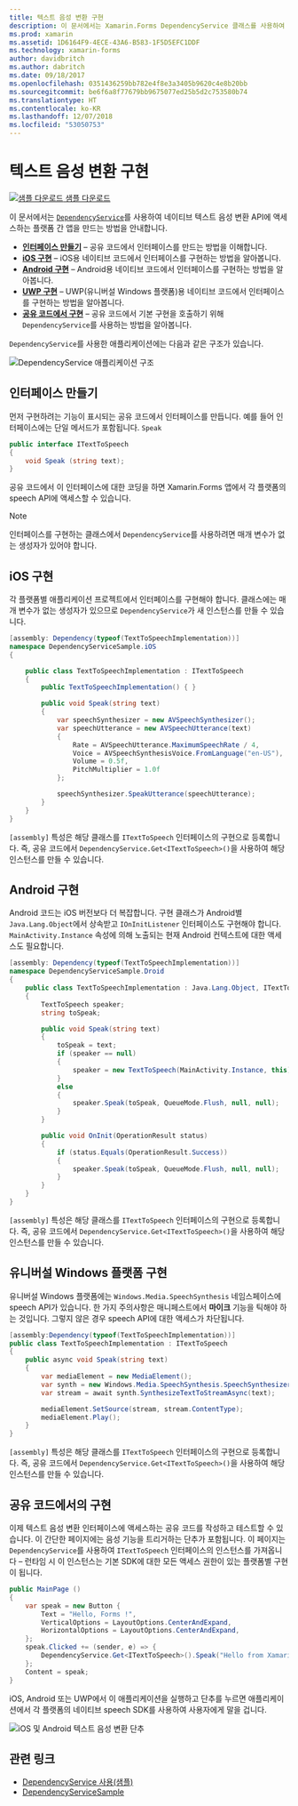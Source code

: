 ```yaml
---
title: 텍스트 음성 변환 구현
description: 이 문서에서는 Xamarin.Forms DependencyService 클래스를 사용하여 각 플랫폼의 네이티브 텍스트 음성 변환 API로 호출하는 방법을 설명합니다.
ms.prod: xamarin
ms.assetid: 1D6164F9-4ECE-43A6-B583-1F5D5EFC1DDF
ms.technology: xamarin-forms
author: davidbritch
ms.author: dabritch
ms.date: 09/18/2017
ms.openlocfilehash: 0351436259bb782e4f8e3a3405b9620c4e8b20bb
ms.sourcegitcommit: be6f6a8f77679bb9675077ed25b5d2c753580b74
ms.translationtype: HT
ms.contentlocale: ko-KR
ms.lasthandoff: 12/07/2018
ms.locfileid: "53050753"
---
```

# <a name="implementing-text-to-speech"></a>텍스트 음성 변환 구현

[![샘플 다운로드](~/media/shared/download.png) 샘플 다운로드](https://developer.xamarin.com/samples/xamarin-forms/UsingDependencyService/)

이 문서에서는 [`DependencyService`](xref:Xamarin.Forms.DependencyService)를 사용하여 네이티브 텍스트 음성 변환 API에 액세스하는 플랫폼 간 앱을 만드는 방법을 안내합니다.

- **[인터페이스 만들기](#Creating_the_Interface)** &ndash; 공유 코드에서 인터페이스를 만드는 방법을 이해합니다.
- **[iOS 구현](#iOS_Implementation)** &ndash; iOS용 네이티브 코드에서 인터페이스를 구현하는 방법을 알아봅니다.
- **[Android 구현](#Android_Implementation)** &ndash; Android용 네이티브 코드에서 인터페이스를 구현하는 방법을 알아봅니다.
- **[UWP 구현](#WindowsImplementation)** &ndash; UWP(유니버설 Windows 플랫폼)용 네이티브 코드에서 인터페이스를 구현하는 방법을 알아봅니다.
- **[공유 코드에서 구현](#Implementing_in_Shared_Code)** &ndash; 공유 코드에서 기본 구현을 호출하기 위해 `DependencyService`를 사용하는 방법을 알아봅니다.

`DependencyService`를 사용한 애플리케이션에는 다음과 같은 구조가 있습니다.

![](text-to-speech-images/tts-diagram.png "DependencyService 애플리케이션 구조")

<a name="Creating_the_Interface" />

## <a name="creating-the-interface"></a>인터페이스 만들기

먼저 구현하려는 기능이 표시되는 공유 코드에서 인터페이스를 만듭니다. 예를 들어 인터페이스에는 단일 메서드가 포함됩니다. `Speak`

```csharp
public interface ITextToSpeech
{
    void Speak (string text);
}
```

공유 코드에서 이 인터페이스에 대한 코딩을 하면 Xamarin.Forms 앱에서 각 플랫폼의 speech API에 액세스할 수 있습니다.

> [!NOTE]
> 인터페이스를 구현하는 클래스에서 `DependencyService`를 사용하려면 매개 변수가 없는 생성자가 있어야 합니다.

<a name="iOS_Implementation" />

## <a name="ios-implementation"></a>iOS 구현

각 플랫폼별 애플리케이션 프로젝트에서 인터페이스를 구현해야 합니다. 클래스에는 매개 변수가 없는 생성자가 있으므로 `DependencyService`가 새 인스턴스를 만들 수 있습니다.

```csharp
[assembly: Dependency(typeof(TextToSpeechImplementation))]
namespace DependencyServiceSample.iOS
{

    public class TextToSpeechImplementation : ITextToSpeech
    {
        public TextToSpeechImplementation() { }

        public void Speak(string text)
        {
            var speechSynthesizer = new AVSpeechSynthesizer();
            var speechUtterance = new AVSpeechUtterance(text)
            {
                Rate = AVSpeechUtterance.MaximumSpeechRate / 4,
                Voice = AVSpeechSynthesisVoice.FromLanguage("en-US"),
                Volume = 0.5f,
                PitchMultiplier = 1.0f
            };

            speechSynthesizer.SpeakUtterance(speechUtterance);
        }
    }
}
```

`[assembly]` 특성은 해당 클래스를 `ITextToSpeech` 인터페이스의 구현으로 등록합니다. 즉, 공유 코드에서 `DependencyService.Get<ITextToSpeech>()`을 사용하여 해당 인스턴스를 만들 수 있습니다.

<a name="Android_Implementation" />

## <a name="android-implementation"></a>Android 구현

Android 코드는 iOS 버전보다 더 복잡합니다. 구현 클래스가 Android별 `Java.Lang.Object`에서 상속받고 `IOnInitListener` 인터페이스도 구현해야 합니다. `MainActivity.Instance` 속성에 의해 노출되는 현재 Android 컨텍스트에 대한 액세스도 필요합니다.

```csharp
[assembly: Dependency(typeof(TextToSpeechImplementation))]
namespace DependencyServiceSample.Droid
{
    public class TextToSpeechImplementation : Java.Lang.Object, ITextToSpeech, TextToSpeech.IOnInitListener
    {
        TextToSpeech speaker;
        string toSpeak;

        public void Speak(string text)
        {
            toSpeak = text;
            if (speaker == null)
            {
                speaker = new TextToSpeech(MainActivity.Instance, this);
            }
            else
            {
                speaker.Speak(toSpeak, QueueMode.Flush, null, null);
            }
        }

        public void OnInit(OperationResult status)
        {
            if (status.Equals(OperationResult.Success))
            {
                speaker.Speak(toSpeak, QueueMode.Flush, null, null);
            }
        }
    }
}
```

`[assembly]` 특성은 해당 클래스를 `ITextToSpeech` 인터페이스의 구현으로 등록합니다. 즉, 공유 코드에서 `DependencyService.Get<ITextToSpeech>()`을 사용하여 해당 인스턴스를 만들 수 있습니다.

<a name="WindowsImplementation" />

## <a name="universal-windows-platform-implementation"></a>유니버설 Windows 플랫폼 구현

유니버설 Windows 플랫폼에는 `Windows.Media.SpeechSynthesis` 네임스페이스에 speech API가 있습니다. 한 가지 주의사항은 매니페스트에서 **마이크** 기능을 틱해야 하는 것입니다. 그렇지 않은 경우 speech API에 대한 액세스가 차단됩니다.

```csharp
[assembly:Dependency(typeof(TextToSpeechImplementation))]
public class TextToSpeechImplementation : ITextToSpeech
{
    public async void Speak(string text)
    {
        var mediaElement = new MediaElement();
        var synth = new Windows.Media.SpeechSynthesis.SpeechSynthesizer();
        var stream = await synth.SynthesizeTextToStreamAsync(text);

        mediaElement.SetSource(stream, stream.ContentType);
        mediaElement.Play();
    }
}
```

`[assembly]` 특성은 해당 클래스를 `ITextToSpeech` 인터페이스의 구현으로 등록합니다. 즉, 공유 코드에서 `DependencyService.Get<ITextToSpeech>()`을 사용하여 해당 인스턴스를 만들 수 있습니다.

<a name="Implementing_in_Shared_Code" />

## <a name="implementing-in-shared-code"></a>공유 코드에서의 구현

이제 텍스트 음성 변환 인터페이스에 액세스하는 공유 코드를 작성하고 테스트할 수 있습니다. 이 간단한 페이지에는 음성 기능을 트리거하는 단추가 포함됩니다. 이 페이지는 `DependencyService`를 사용하여 `ITextToSpeech` 인터페이스의 인스턴스를 가져옵니다 &ndash; 런타임 시 이 인스턴스는 기본 SDK에 대한 모든 액세스 권한이 있는 플랫폼별 구현이 됩니다.

```csharp
public MainPage ()
{
    var speak = new Button {
        Text = "Hello, Forms !",
        VerticalOptions = LayoutOptions.CenterAndExpand,
        HorizontalOptions = LayoutOptions.CenterAndExpand,
    };
    speak.Clicked += (sender, e) => {
        DependencyService.Get<ITextToSpeech>().Speak("Hello from Xamarin Forms");
    };
    Content = speak;
}
```

iOS, Android 또는 UWP에서 이 애플리케이션을 실행하고 단추를 누르면 애플리케이션에서 각 플랫폼의 네이티브 speech SDK를 사용하여 사용자에게 말을 겁니다.

 ![iOS 및 Android 텍스트 음성 변환 단추](text-to-speech-images/running.png "텍스트 음성 변환 샘플")


## <a name="related-links"></a>관련 링크

- [DependencyService 사용(샘플)](https://developer.xamarin.com/samples/xamarin-forms/UsingDependencyService/)
- [DependencyServiceSample](https://developer.xamarin.com/samples/xamarin-forms/DependencyService/DependencyServiceSample/)
